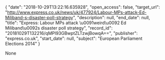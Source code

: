 {
  "date": "2018-10-29T13:22:16.635928", 
  "open_access": false, 
  "target_url": "http://www.express.co.uk/news/uk/477924/Labour-MPs-attack-Ed-Miliband-s-disaster-poll-strategy", 
  "description": null, 
  "end_date": null, 
  "title": "Express: Labour MPs attack \u0091weird\u0092 Ed Miliband\u0092s disaster poll strategy", 
  "record_id": "20181029T132216/qMPl93GBwptZLTzwjBowqA==", 
  "publisher": "express.co.uk", 
  "start_date": null, 
  "subject": "European Parliament Elections 2014"
}

None
